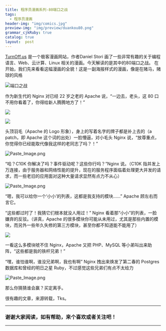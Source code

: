 ```yaml
---
title: 程序员漫画系列-80端口之战
tags:
  - 程序员漫画
header-img: "img/comics.jpg"
preview-img: "img/preview/duankou80.png"
grammar_cjkRuby: true
catalog: true
layout:  post
---
```


[TurnOff.us](http://turnoff.us/) 是一个极客漫画网站，作者Daniel Stori 画了一些非常有趣的关于编程语言、Web、云计算、Linux 相关的漫画。今天解读的是其中的80端口之战。
在开始，我们先来看看这幅漫画的全貌！这是一副海报样式的漫画，像是在赌马，赌球的风格


![端口之战](http://upload-images.jianshu.io/upload_images/2305881-4fc270ed692245e5.png?imageMogr2/auto-orient/strip%7CimageView2/2/w/1240)


作为新生代的 Nginx 对已经 22 岁之老的 Apache 说，“一边去，老头，这 80 口不用你看着了，你得给新人腾腾地方了！”


![](http://upload-images.jianshu.io/upload_images/2305881-f8bf0b134bb910cc.png?imageMogr2/auto-orient/strip%7CimageView2/2/w/1240)


![](http://upload-images.jianshu.io/upload_images/2305881-ead96498dd30be37.png?imageMogr2/auto-orient/strip%7CimageView2/2/w/1240)

头顶羽毛（Apache 的 Logo 形象），身上的写着名字的牌子都是补上去的（a patch，即 Apache 这个词的出处）一脸懵逼，对小毛头 Nginx 说，“放尊重点，你觉得你已经能取代像我这样的老同志了吗？！”


![Paste_Image.png](http://upload-images.jianshu.io/upload_images/2305881-7c09f674af57f36d.png?imageMogr2/auto-orient/strip%7CimageView2/2/w/1240)


“哈？C10K 你解决了吗？事件驱动呢？这些你行吗？”Nginx 说。（C10K 指并发上万连接，由于服务器和网络性能的提升，现在的服务程序面临着处理更大并发的请求，而一些老旧的应用面对这种大量请求显然有点力不从心）


![Paste_Image.png](http://upload-images.jianshu.io/upload_images/2305881-f7d067c02b3b13e3.png?imageMogr2/auto-orient/strip%7CimageView2/2/w/1240)

“嗯，我可以给你一个‘小小’的列表，这都是我支持的模块……” Apache 顾左右而言它。

“这些都过时了！我猜它们根本就没人用过！” Nginx 看着那“小小”的列表，一脸嫌弃的反驳。（讲真，Apache 的很多模块你可能从未用过，尤其是那些内置的模块，而另外一些年久失修的第三方模块，甚至你都不知道能不能用了）


![](http://upload-images.jianshu.io/upload_images/2305881-01fb6b2291e04ae5.png?imageMogr2/auto-orient/strip%7CimageView2/2/w/1240)


一看这么多模块唬不住 Nginx，Apache 又把 PHP、MySQL 等小弟叫出来助阵，“这些都是我的铁杆兄弟！”

“嘿，谁怕谁啊，谁没兄弟啊，我也有啊” Nginx 拽出来焕发了第二春的 Postgres 数据库和曾经的明日之星 Ruby，不过感觉这些兄弟们有点不太给力


![Paste_Image.png](http://upload-images.jianshu.io/upload_images/2305881-7effc2f445934037.png?imageMogr2/auto-orient/strip%7CimageView2/2/w/1240)

那么你猜猜谁会赢？买定离手。

很有趣的文章，来源转载，Tks。

----------

### 谢谢大家阅读，如有帮助，来个喜欢或者关注吧！

----------
